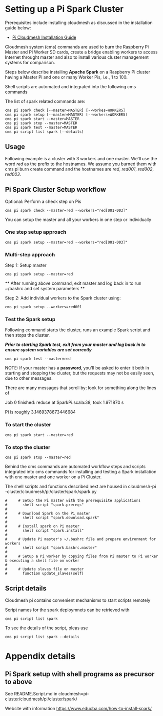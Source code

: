 # Setting up a Pi Spark Cluster

Prerequisites include installing cloudmesh as discussed in the installation
 guide below:

* [Pi Cloudmesh Installation Guide](/README.md#installation)

Cloudmesh system (cms) commands are used to burn the Raspberry Pi Master and Pi
 Worker SD
 cards, create a bridge enabling workers to access Internet throught master and
  also to install various
  cluster management systems for comparison.
    
  Steps below describe installing **Apache Spark** on a Raspberry Pi
   cluster
   having a Master
  Pi and one or many Worker Pis, i.e., 1 to 100.
  

Shell scripts are automated and integrated into the following cms commands

The list of spark related commands are:

```
cms pi spark check [--master=MASTER] [--workes=WORKERS]
cms pi spark setup [--master=MASTER] [--workers=WORKERS]
cms pi spark start --master=MASTER
cms pi spark stop --master=MASTER
cms pi spark test --master=MASTER
cms pi script list spark [--details]
```

## Usage

Following example is a cluster with 3 workers and one master.
We'll use the word *red* as the prefix to the hostnames. We assume you
 burned them with cms pi burn create command and the hostnames are
*red*, *red001*, *red002*, *red003*.

##  Pi Spark Cluster Setup workflow


Optional: Perform a check step on Pis
```
cms pi spark check --master=red --workers="red[001-003]" 
```

You can setup the master and all your workers in one step or individually

### One step setup approach

```
cms pi spark setup --master=red --workers="red[001-003]" 
```

### Multi-step approach
Step 1:  Setup master

```
cms pi spark setup --master=red 
```
** After running above command, exit master and log back in to run ~/bashrc
 and set system parameters **


Step 2: Add individual workers to the Spark cluster using:

```
cms pi spark setup --workers=red001 
```

### Test the Spark setup

Following command starts the cluster, runs an example Spark script and then
 stops the cluster.
 
 ***Prior to starting Spark test, exit from your master and log back in to
  ensure
  system variables are set correctly***
 
```
cms pi spark test --master=red
```
NOTE: If your master has a **password**, you'll be asked to enter it both in
 starting and stopping the cluster, but
 the requests
 may not be easily seen, due to other messages.
 
 There are many messages that scroll by; look for something along the lines of
 
 Job 0 finished: reduce at SparkPi.scala:38, took 1.971870 s
 
Pi is roughly 3.1469378673446684


### To start the cluster

```
cms pi spark start --master=red
```

### To stop the cluster

```
cms pi spark stop --master=red
```
Behind the cms commands are automated workflow steps and scripts integrated
 into cms
 commands for installing and testing a Spark installation with one master and
  one worker on a Pi
  Cluster.  
  
  The shell scripts and functions described next are housed in cloudmesh-pi
  -cluster/cloudmesh/pi/cluster/spark/spark.py


  
    #     # Setup the Pi master with the prerequisite applications
    #       shell script "spark.prereqs"
    #
    #     # Download Spark on the Pi master
    #       shell script "spark.download.spark"
    #
    #     # Install spark on Pi master
    #       shell script "spark.install"
    #
    #     # Update Pi master's ~/.bashrc file and prepare environment for workers
    #       shell script "spark.bashrc.master"
    #
    #     # Setup a Pi worker by copying files from Pi master to Pi worker & executing a shell file on worker
    #
    #     # Update slaves file on master
    #       function update_slaves(self)



## Script details

Cloudmesh pi contains convenient mechanisms to start scripts remotely

Script names for the spark deploymnets can  be retrieved with

```
cms pi script list spark
```

To see the details of the script, pleas use

```
cms pi script list spark --details
```


# Appendix details

## Pi Spark setup with shell programs as precursor to above

See README.Script.md
in cloudmesh=pi-cluster/cloudmesh/pi/cluster/spark/

Website with information <https://www.educba.com/how-to-install-spark/>


 
